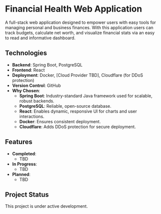 # Financial Health Web Application

A full-stack web application designed to empower users with easy tools for managing personal and business finances. With this application users can track budgets, calculate net worth, and visualize financial stats via an easy to read and informative dashboard.

## Technologies

- **Backend**: Spring Boot, PostgreSQL
- **Frontend**: React
- **Deployment**: Docker, \[Cloud Provider TBD\], Cloudflare (for DDoS protection)
- **Version Control**: GitHub
- **Why Chosen**:
  - **Spring Boot**: Industry-standard Java framework used for scalable, robust backends.
  - **PostgreSQL**: Reliable, open-source database.
  - **React**: Enables dynamic, responsive UI for charts and user interactions.
  - **Docker**: Ensures consistent deployment.
  - **Cloudflare**: Adds DDoS protection for secure deployment.

## Features

- **Completed**:
  - TBD
- **In Progress**:
  - TBD
- **Planned**:
  - TBD

## Project Status

This project is under active development.
